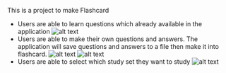 This is a project to make Flashcard

- Users are able to learn questions which already available in the application
![alt text](https://i.imgur.com/wyN1Y9el.png)
- Users are able to make their own questions and answers. The application will save questions and answers to a file then make it into flashcard.
![alt text](https://i.imgur.com/BcOE8I0l.png) 
![alt text](https://i.imgur.com/qZo0wWSl.png)
- Users are able to select which study set they want to study
![alt text](https://i.imgur.com/rLaXRWFl.png)

